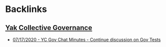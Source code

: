 
# Backlinks
## [Yak Collective Governance](<Yak Collective Governance.md>)
- [07/17/2020 - YC Gov Chat Minutes - Continue discussion on Gov Tests](<../../07/17/2020 - YC Gov Chat Minutes - Continue discussion on Gov Tests.md>)

